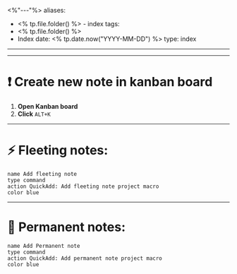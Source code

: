 <%"---"%>
aliases:
  - <% tp.file.folder() %> - index
tags:
  - <% tp.file.folder() %>
  - Index
date: <% tp.date.now("YYYY-MM-DD") %>
type: index
---
---
# ❗ Create new note in kanban board 

1. **Open Kanban board**
2. **Click** `ALT+K`

---
# ⚡ Fleeting notes:

```button
name Add fleeting note
type command
action QuickAdd: Add fleeting note project macro
color blue
```



---
# 🚩 Permanent notes:

```button
name Add Permanent note
type command
action QuickAdd: Add permanent note project macro
color blue
```

